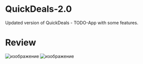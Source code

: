 # QuickDeals-2.0
Updated version of QuickDeals - TODO-App with some features.
# Review
![изображение](https://user-images.githubusercontent.com/75129756/153186493-2091e40d-b572-49b6-94fa-81fb4239b470.png)
![изображение](https://user-images.githubusercontent.com/75129756/153187022-ae454197-12bd-4f6b-bb41-0b5d936c80a2.png)
